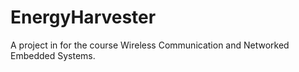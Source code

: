 # EnergyHarvester
A project in for the course Wireless Communication and Networked Embedded Systems.
